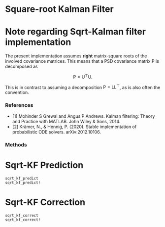 # Square-root Kalman Filter

# Note regarding Sqrt-Kalman filter implementation
The present implementation assumes **right** matrix-square roots of the involved covariance matrices.
This means that a PSD covariance matrix $\mathrm{P}$ is decomposed as

$$\mathrm{P} = \mathrm{U}^\top \mathrm{U}.$$

This is in contrast to assuming a decomposition $\mathrm{P} = \mathrm{L} \mathrm{L}^\top$, as is also often the convention.

### References

- [1] Mohinder S Grewal and Angus P Andrews. Kalman filtering: Theory and Practice with MATLAB. John Wiley & Sons, 2014.
- [2] Krämer, N., & Hennig, P. (2020). Stable implementation of probabilistic ODE solvers. arXiv:2012.10106.

### Methods

# Sqrt-KF Prediction
```@docs
sqrt_kf_predict
sqrt_kf_predict!
```

# Sqrt-KF Correction
```@docs
sqrt_kf_correct
sqrt_kf_correct!
```